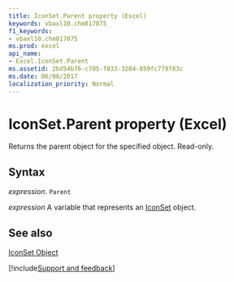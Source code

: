 ```yaml
---
title: IconSet.Parent property (Excel)
keywords: vbaxl10.chm817075
f1_keywords:
- vbaxl10.chm817075
ms.prod: excel
api_name:
- Excel.IconSet.Parent
ms.assetid: 2bd54b76-c705-f833-3204-859fc779f83c
ms.date: 06/08/2017
localization_priority: Normal
---
```



# IconSet.Parent property (Excel)

Returns the parent object for the specified object. Read-only.


## Syntax

_expression_. `Parent`

_expression_ A variable that represents an [IconSet](Excel.IconSet.md) object.


## See also


[IconSet Object](Excel.IconSet.md)

[!include[Support and feedback](~/includes/feedback-boilerplate.md)]